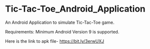 # Tic-Tac-Toe_Android_Application
An Android Application to simulate Tic-Tac-Toe game.

Requirements:
Minimum Android Version 9 is supported.

Here is the link to apk file- https://bit.ly/3erwUXJ
